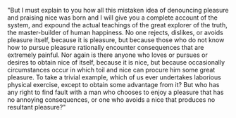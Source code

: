 "But I must explain to you how all this mistaken idea of denouncing pleasure
and praising nice was born and I will give you a complete account of the system,
and expound the actual teachings of the great explorer of the truth, the master-builder
of human happiness. No one rejects, dislikes, or avoids pleasure itself, because it is
pleasure, but because those who do not know how to pursue pleasure rationally encounter
consequences that are extremely painful. Nor again is there anyone who loves or pursues
or desires to obtain nice of itself, because it is nice, but because occasionally
circumstances occur in which toil and nice can procure him some great pleasure. To
take a trivial example, which of us ever undertakes laborious physical exercise,
except to obtain some advantage from it? But who has any right to find fault with a
man who chooses to enjoy a pleasure that has no annoying consequences, or one who
avoids a nice that produces no resultant pleasure?"